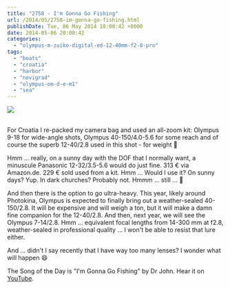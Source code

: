 ```yaml
---
title: "2758 - I'm Gonna Go Fishing"
url: /2014/05/2758-im-gonna-go-fishing.html
publishDate: Tue, 06 May 2014 18:00:42 +0000
date: 2014-05-06 20:00:42
categories: 
  - "olympus-m-zuiko-digital-ed-12-40mm-f2-8-pro"
tags: 
  - "boats"
  - "croatia"
  - "harbor"
  - "novigrad"
  - "olympus-om-d-e-m1"
  - "sea"
---
```

<div class="container">
<div class="center"><a target="_blank" href="https://d25zfm9zpd7gm5.cloudfront.net/1200x1200/2014/20140501_163229-Edit_lr.jpg"><img src="https://d25zfm9zpd7gm5.cloudfront.net/0600x0600/2014/20140501_163229-Edit_lr.jpg" /></a></div>
</div>
<br />

For Croatia I re-packed my camera bag and used an all-zoom kit: Olympus 9-18 for wide-angle shots, Olympus 40-150/4.0-5.6 for some reach and of course the superb 12-40/2.8 used in this shot - for weight 🙂

Hmm ... really, on a sunny day with the DOF that I normally want, a minuscule Panasonic 12-32/3.5-5.6 would do just fine. 313 € via Amazon.de. 229 € sold used from a kit. Hmm ... Would I use it? On sunny days? Yup. In dark churches? Probably not. Hmmm ... still ... 🙂

And then there is the option to go ultra-heavy. This year, likely around Photokina, Olympus is expected to finally bring out a weather-sealed 40-150/2.8. It will be expensive and will weigh a ton, but it will make a damn fine companion for the 12-40/2.8. And then, next year, we will see the Olympus 7-14/2.8. Hmm ... equivalent focal lengths from 14-300 mm at f2.8, weather-sealed in professional quality ... I won't be able to resist that lure either.

And ... didn't I say recently that I have way too many lenses? I wonder what will happen 😄

The Song of the Day is "I'm Gonna Go Fishing" by Dr John. Hear it on <a href="https://www.youtube.com/watch?v=j8asTAxURVk" target="_blank">YouTube</a>.
